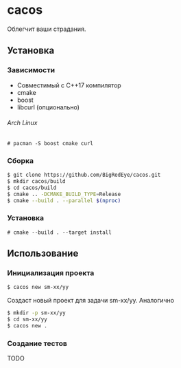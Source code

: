 # cacos

Облегчит ваши страдания.

## Установка

### Зависимости

+ Совместимый с С++17 компилятор
+ cmake
+ boost
+ libcurl (опционально)

###### Arch Linux
```
# pacman -S boost cmake curl
```

### Сборка
```sh
$ git clone https://github.com/BigRedEye/cacos.git
$ mkdir cacos/build
$ cd cacos/build
$ cmake .. -DCMAKE_BUILD_TYPE=Release
$ cmake --build . --parallel $(nproc)
```

### Установка
```
# cmake --build . --target install
```

## Использование

### Инициализация проекта
```sh
$ cacos new sm-xx/yy
```
Создаст новый проект для задачи sm-xx/yy. Аналогично
```sh
$ mkdir -p sm-xx/yy
$ cd sm-xx/yy
$ cacos new .
```

### Создание тестов

TODO
